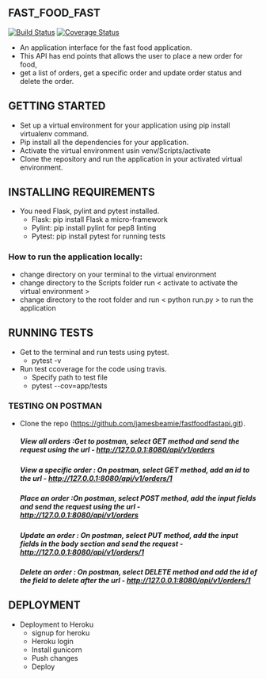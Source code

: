 
## FAST_FOOD_FAST
[![Build Status](https://travis-ci.org/jamesbeamie/fastfoods_api.svg?branch=develop)](https://travis-ci.org/jamesbeamie/fastfoods_api) [![Coverage Status](https://coveralls.io/repos/github/jamesbeamie/fastfoods_api/badge.svg?branch=develop)](https://coveralls.io/github/jamesbeamie/fastfoods_api?branch=develop)
 - An application interface for the fast food application.
 - This API has end points that allows the user to place a new order for food,
 - get a list of orders, get a specific order and update order status and delete the order.

## GETTING STARTED
- Set up a virtual environment for your application using pip install virtualenv command.
- Pip install all the dependencies for your application.
- Activate the virtual environment usin venv/Scripts/activate
- Clone the repository and run the application in your activated virtual environment.

## INSTALLING REQUIREMENTS
- You need Flask, pylint and pytest installed.
     - Flask: pip install Flask a micro-framework
     - Pylint: pip install pylint for pep8 linting
     - Pytest: pip install pytest for running tests

### How to run the application locally: 
- change directory on your terminal to the virtual environment
- change directory to the Scripts folder run < activate to activate the virtual environment >
- change directory to the root folder and run < python run.py > to run the application

## RUNNING TESTS
- Get to the terminal and run tests using pytest.
   - pytest -v
- Run test ccoverage for the code using travis.
   - Specify path to test file
   - pytest --cov=app/tests

### TESTING ON POSTMAN

- Clone the repo (https://github.com/jamesbeamie/fastfoodfastapi.git).
    ##### View all orders :Get to postman, select GET method and send the request using the url - http://127.0.0.1:8080/api/v1/orders
   ##### View a specific order : On postman, select GET method, add an id to the url - http://127.0.0.1:8080/api/v1/orders/1
    ##### Place an order :On postman, select POST method, add the input fields and send the request using the url -      http://127.0.0.1:8080/api/v1/orders
    ##### Update an order : On postman, select PUT method, add the input fields in the body section and send the request - http://127.0.0.1:8080/api/v1/orders/1
   ##### Delete an order : On postman, select DELETE method and add the id of the field to delete after the url - http://127.0.0.1:8080/api/v1/orders/1
   
## DEPLOYMENT
- Deployment to Heroku
    - signup for heroku
    - Heroku login
    - Install gunicorn
    - Push changes
    - Deploy
 


